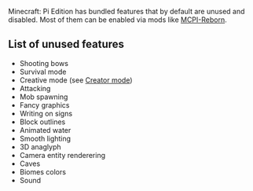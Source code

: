 Minecraft: Pi Edition has bundled features that by default are unused
and disabled. Most of them can be enabled via mods like
[MCPI-Reborn](https://gitea.thebrokenrail.com/minecraft-pi-reborn/minecraft-pi-reborn).

## List of unused features

- Shooting bows
- Survival mode
- Creative mode (see [Creator mode](Creator_Mode "wikilink"))
- Attacking
- Mob spawning
- Fancy graphics
- Writing on signs
- Block outlines
- Animated water
- Smooth lighting
- 3D anaglyph
- Camera entity renderering
- Caves
- Biomes colors
- Sound